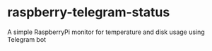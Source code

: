# raspberry-telegram-status
A simple RaspberryPi monitor for temperature and disk usage using Telegram bot
